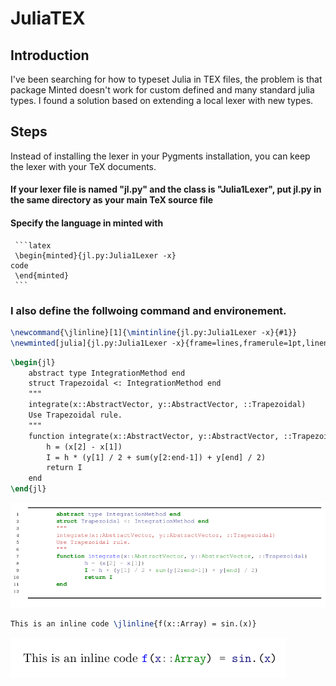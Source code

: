 # JuliaTEX
## Introduction 
I've been searching for how to typeset  Julia in TEX files, the problem is that package  Minted doesn't work for custom defined and many standard julia types. I found a solution based on extending a local lexer with new types.  
## Steps	
Instead of installing the lexer in your Pygments installation, you can keep the lexer with your TeX documents.	

####  If your lexer file is named "jl.py" and the class is "Julia1Lexer", put jl.py in the same directory as your main TeX source file
#### Specify the language in minted with
	 ```latex
	 \begin{minted}{jl.py:Julia1Lexer -x}
	code
	 \end{minted}
	 ```
### I also define the follwoing command and environement. 
```latex
\newcommand{\jlinline}[1]{\mintinline{jl.py:Julia1Lexer -x}{#1}}
\newminted[julia]{jl.py:Julia1Lexer -x}{frame=lines,framerule=1pt,linenos,fontfamily=courier,framesep=2mm,fontsize=\scriptsize,xleftmargin=21pt}
```
```latex
\begin{jl}
	abstract type IntegrationMethod end
	struct Trapezoidal <: IntegrationMethod end
	"""
	integrate(x::AbstractVector, y::AbstractVector, ::Trapezoidal)
	Use Trapezoidal rule.
	"""
	function integrate(x::AbstractVector, y::AbstractVector, ::Trapezoidal)
		h = (x[2] - x[1])
		I = h * (y[1] / 2 + sum(y[2:end-1]) + y[end] / 2)
		return I
	end	
\end{jl}
```
![Screenshot](listing.png)

```latex
This is an inline code \jlinline{f(x::Array) = sin.(x)}
```
![Screenshot](inline.png)
